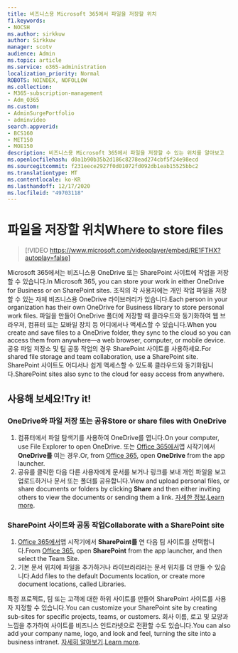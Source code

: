 ```yaml
---
title: 비즈니스용 Microsoft 365에서 파일을 저장할 위치
f1.keywords:
- NOCSH
ms.author: sirkkuw
author: Sirkkuw
manager: scotv
audience: Admin
ms.topic: article
ms.service: o365-administration
localization_priority: Normal
ROBOTS: NOINDEX, NOFOLLOW
ms.collection:
- M365-subscription-management
- Adm_O365
ms.custom:
- AdminSurgePortfolio
- adminvideo
search.appverid:
- BCS160
- MET150
- MOE150
description: 비즈니스용 Microsoft 365에서 파일을 저장할 수 있는 위치를 알아보고
ms.openlocfilehash: d0a1b90b35b2d186c8278ead274cbf5f24e98ecd
ms.sourcegitcommit: f231eece2927f0d01072fd092db1eab15525bbc2
ms.translationtype: MT
ms.contentlocale: ko-KR
ms.lasthandoff: 12/17/2020
ms.locfileid: "49703118"
---
```

# <a name="where-to-store-files"></a><span data-ttu-id="1ba71-103">파일을 저장할 위치</span><span class="sxs-lookup"><span data-stu-id="1ba71-103">Where to store files</span></span>

> [!VIDEO https://www.microsoft.com/videoplayer/embed/RE1FTHX?autoplay=false]

<span data-ttu-id="1ba71-104">Microsoft 365에서는 비즈니스용 OneDrive 또는 SharePoint 사이트에 작업을 저장할 수 있습니다.</span><span class="sxs-lookup"><span data-stu-id="1ba71-104">In Microsoft 365, you can store your work in either OneDrive for Business or on SharePoint sites.</span></span> <span data-ttu-id="1ba71-105">조직의 각 사용자에는 개인 작업 파일을 저장할 수 있는 자체 비즈니스용 OneDrive 라이브러리가 있습니다.</span><span class="sxs-lookup"><span data-stu-id="1ba71-105">Each person in your organization has their own OneDrive for Business library to store personal work files.</span></span> <span data-ttu-id="1ba71-106">파일을 만들어 OneDrive 폴더에 저장할 때 클라우드와 동기화하여 웹 브라우저, 컴퓨터 또는 모바일 장치 등 어디에서나 액세스할 수 있습니다.</span><span class="sxs-lookup"><span data-stu-id="1ba71-106">When you create and save files to a OneDrive folder, they sync to the cloud so you can access them from anywhere—a web browser, computer, or mobile device.</span></span> <span data-ttu-id="1ba71-107">공유 파일 저장소 및 팀 공동 작업의 경우 SharePoint 사이트를 사용하세요.</span><span class="sxs-lookup"><span data-stu-id="1ba71-107">For shared file storage and team collaboration, use a SharePoint site.</span></span> <span data-ttu-id="1ba71-108">SharePoint 사이트도 어디서나 쉽게 액세스할 수 있도록 클라우드와 동기화됩니다.</span><span class="sxs-lookup"><span data-stu-id="1ba71-108">SharePoint sites also sync to the cloud for easy access from anywhere.</span></span>

## <a name="try-it"></a><span data-ttu-id="1ba71-109">사용해 보세요!</span><span class="sxs-lookup"><span data-stu-id="1ba71-109">Try it!</span></span>

### <a name="store-or-share-files-with-onedrive"></a><span data-ttu-id="1ba71-110">OneDrive와 파일 저장 또는 공유</span><span class="sxs-lookup"><span data-stu-id="1ba71-110">Store or share files with OneDrive</span></span>

1. <span data-ttu-id="1ba71-111">컴퓨터에서 파일 탐색기를 사용하여 OneDrive를 엽니다.</span><span class="sxs-lookup"><span data-stu-id="1ba71-111">On your computer, use File Explorer to open OneDrive.</span></span> <span data-ttu-id="1ba71-112">또는 [Office 365에서](https://www.office.com/)앱 시작기에서  **OneDrive를**  여는 경우.</span><span class="sxs-lookup"><span data-stu-id="1ba71-112">Or, from [Office 365](https://www.office.com/), open  **OneDrive**  from the app launcher.</span></span>
2. <span data-ttu-id="1ba71-113">공유를 클릭한 다음 다른 사용자에게 문서를 보거나  링크를 보내 개인 파일을 보고 업로드하거나 문서 또는 폴더를 공유합니다.</span><span class="sxs-lookup"><span data-stu-id="1ba71-113">View and upload personal files, or share documents or folders by clicking  **Share**  and then either inviting others to view the documents or sending them a link.</span></span> <span data-ttu-id="1ba71-114">[자세한 정보](https://support.microsoft.com/office/9fcc2f7d-de0c-4cec-93b0-a82024800c07#os_type=onedrive_-_business).</span><span class="sxs-lookup"><span data-stu-id="1ba71-114">[Learn more](https://support.microsoft.com/office/9fcc2f7d-de0c-4cec-93b0-a82024800c07#os_type=onedrive_-_business).</span></span>

### <a name="collaborate-with-a-sharepoint-site"></a><span data-ttu-id="1ba71-115">SharePoint 사이트와 공동 작업</span><span class="sxs-lookup"><span data-stu-id="1ba71-115">Collaborate with a SharePoint site</span></span>

1. <span data-ttu-id="1ba71-116">[Office 365에서](https://www.office.com/)앱 시작기에서 **SharePoint를** 연 다음 팀 사이트를 선택합니다.</span><span class="sxs-lookup"><span data-stu-id="1ba71-116">From [Office 365](https://www.office.com/), open  **SharePoint**  from the app launcher, and then select the Team Site.</span></span>
2. <span data-ttu-id="1ba71-117">기본 문서 위치에 파일을 추가하거나 라이브러리라는 문서 위치를 더 만들 수 있습니다.</span><span class="sxs-lookup"><span data-stu-id="1ba71-117">Add files to the default Documents location, or create more document locations, called Libraries.</span></span>

<span data-ttu-id="1ba71-118">특정 프로젝트, 팀 또는 고객에 대한 하위 사이트를 만들어 SharePoint 사이트를 사용자 지정할 수 있습니다.</span><span class="sxs-lookup"><span data-stu-id="1ba71-118">You can customize your SharePoint site by creating sub-sites for specific projects, teams, or customers.</span></span> <span data-ttu-id="1ba71-119">회사 이름, 로고 및 모양과 느낌을 추가하여 사이트를 비즈니스 인트라넷으로 전환할 수도 있습니다.</span><span class="sxs-lookup"><span data-stu-id="1ba71-119">You can also add your company name, logo, and look and feel, turning the site into a business intranet.</span></span> <span data-ttu-id="1ba71-120">[자세히 알아보기](https://support.microsoft.com/office/06bbadc3-6b04-4a60-9d14-894f6a170818).</span><span class="sxs-lookup"><span data-stu-id="1ba71-120">[Learn more](https://support.microsoft.com/office/06bbadc3-6b04-4a60-9d14-894f6a170818).</span></span>